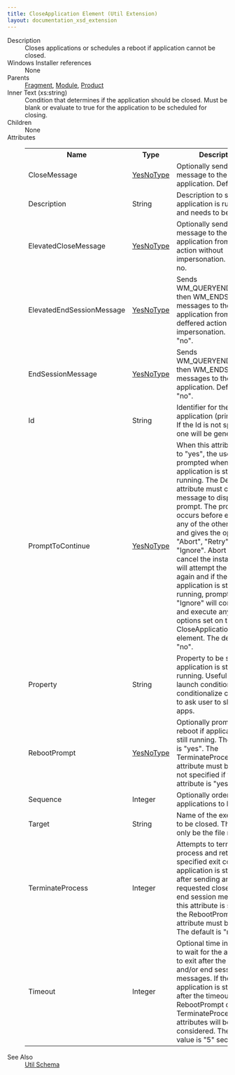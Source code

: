 ```yaml
---
title: CloseApplication Element (Util Extension)
layout: documentation_xsd_extension
---
```

<dl>
  <dt>Description</dt>
  <dd>Closes applications or schedules a reboot if application cannot be closed.</dd>
  <dt>Windows Installer references</dt>
  <dd>None</dd>
  <dt>Parents</dt>
  <dd>
    <a href="../../wix/fragment/">Fragment</a>, <a href="../../wix/module/">Module</a>, <a href="../../wix/product/">Product</a></dd>
  <dt>Inner Text (xs:string)</dt>
  <dd>               Condition that determines if the application should be closed.  Must be blank or evaluate to true               for the application to be scheduled for closing.             </dd>
  <dt>Children</dt>
  <dd>None</dd>
  <dt>Attributes</dt>
  <dd>
    <table cellspacing="0" cellpadding="0" class="schema">
      <tr>
        <th width="15%">Name</th>
        <th width="15%">Type</th>
        <th width="65%">Description</th>
        <th width="15%">Required</th>
      </tr>
      <tr>
        <td>CloseMessage</td>
        <td><a href="../../util/simple_type_yesnotype">YesNoType</a></td>
        <td>Optionally sends a close message to the application. Default is no.</td>
        <td>&nbsp;</td>
      </tr>
      <tr>
        <td>Description</td>
        <td>String</td>
        <td>Description to show if application is running and needs to be closed.</td>
        <td>&nbsp;</td>
      </tr>
      <tr>
        <td>ElevatedCloseMessage</td>
        <td><a href="../../util/simple_type_yesnotype">YesNoType</a></td>
        <td>Optionally sends a close message to the application from deffered action without impersonation. Default is no.</td>
        <td>&nbsp;</td>
      </tr>
      <tr>
        <td>ElevatedEndSessionMessage</td>
        <td><a href="../../util/simple_type_yesnotype">YesNoType</a></td>
        <td>Sends WM_QUERYENDSESSION then WM_ENDSESSION messages to the application from a deffered action without impersonation. Default is "no".</td>
        <td>&nbsp;</td>
      </tr>
      <tr>
        <td>EndSessionMessage</td>
        <td><a href="../../util/simple_type_yesnotype">YesNoType</a></td>
        <td>Sends WM_QUERYENDSESSION then WM_ENDSESSION messages to the application. Default is "no".</td>
        <td>&nbsp;</td>
      </tr>
      <tr>
        <td>Id</td>
        <td>String</td>
        <td>Identifier for the close application (primary key). If the Id is not specified, one will be generated.</td>
        <td>&nbsp;</td>
      </tr>
      <tr>
        <td>PromptToContinue</td>
        <td><a href="../../util/simple_type_yesnotype">YesNoType</a></td>
        <td>                 When this attribute is set to "yes", the user will be prompted when the application is still running. The Description attribute must contain the message to                 display in the prompt. The prompt occurs before executing any of the other options and gives the options to "Abort", "Retry", or "Ignore". Abort will cancel                 the install. Retry will attempt the check again and if the application is still running, prompt again. "Ignore" will continue and execute any other options                 set on the CloseApplication element. The default is "no".               </td>
        <td>&nbsp;</td>
      </tr>
      <tr>
        <td>Property</td>
        <td>String</td>
        <td>Property to be set if application is still running. Useful for launch conditions or to conditionalize custom UI to ask user to shut down apps.</td>
        <td>&nbsp;</td>
      </tr>
      <tr>
        <td>RebootPrompt</td>
        <td><a href="../../util/simple_type_yesnotype">YesNoType</a></td>
        <td>Optionally prompts for reboot if application is still running. The default is "yes". The TerminateProcess attribute must be "no" or not specified if this attribute is "yes".</td>
        <td>&nbsp;</td>
      </tr>
      <tr>
        <td>Sequence</td>
        <td>Integer</td>
        <td>Optionally orders the applications to be closed.</td>
        <td>&nbsp;</td>
      </tr>
      <tr>
        <td>Target</td>
        <td>String</td>
        <td>Name of the exectuable to be closed.  This should only be the file name.</td>
        <td>Yes</td>
      </tr>
      <tr>
        <td>TerminateProcess</td>
        <td>Integer</td>
        <td>                 Attempts to terminates process and return the specified exit code if application is still running after sending any requested close and/or end session messages.                 If this attribute is specified, the RebootPrompt attribute must be "no". The default is "no".               </td>
        <td>&nbsp;</td>
      </tr>
      <tr>
        <td>Timeout</td>
        <td>Integer</td>
        <td>                 Optional time in seconds to wait for the application to exit after the close and/or end session messages. If the application is still running after the timeout then                 the RebootPrompt or TerminateProcess attributes will be considered. The default value is "5" seconds.               </td>
        <td>&nbsp;</td>
      </tr>
    </table>
  </dd>
  <dt>See Also</dt>
  <dd>
    <a href="../">Util Schema</a>
  </dd>
</dl>

